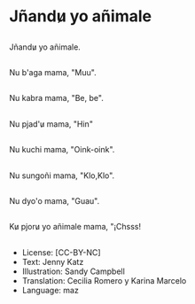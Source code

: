# Jñandu̷ yo añimale

##
Jñandu̷ yo añimale.

##
Nu b'aga mama, "Muu".

##
Nu kabra mama, "Be, be".

##
Nu pjad'u̷ mama, "Hin"

##
Nu kuchi mama, "Oink-oink".

##
Nu sungoñi mama, "Klo,Klo".

##
Nu dyo'o mama, "Guau".

##
Ku̷ pjoru̷ yo añimale mama, "¡Chsss!

##
* License: [CC-BY-NC]
* Text: Jenny Katz
* Illustration: Sandy Campbell
* Translation: Cecilia Romero y Karina Marcelo
* Language: maz
